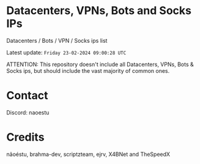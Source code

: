 # Datacenters, VPNs, Bots and Socks IPs
 
Datacenters / Bots / VPN / Socks ips list

Latest update: `Friday 23-02-2024 09:00:28 UTC` 

ATTENTION: This repository doesn't include all Datacenters, VPNs, Bots & Socks ips, 
but should include the vast majority of common ones.

# Contact
Discord: naoestu

# Credits
nãoéstu, brahma-dev, scriptzteam, ejrv, X4BNet and TheSpeedX
